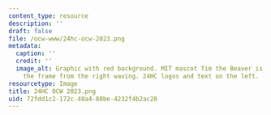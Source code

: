 ```yaml
---
content_type: resource
description: ''
draft: false
file: /ocw-www/24hc-ocw-2023.png
metadata:
  caption: ''
  credit: ''
  image_alt: Graphic with red background. MIT mascot Tim the Beaver is stepping into
    the frame from the right waving. 24HC logos and text on the left.
resourcetype: Image
title: 24HC OCW 2023.png
uid: 72fdd1c2-172c-48a4-80be-4232f4b2ac28
---
```


